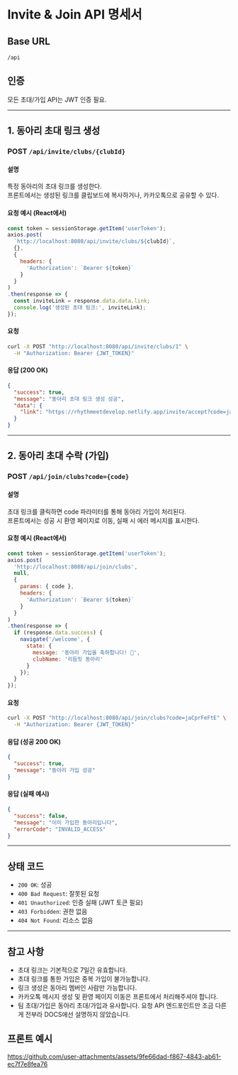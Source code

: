 
# Invite & Join API 명세서

## Base URL
`/api`

## 인증
모든 초대/가입 API는 JWT 인증 필요.

---

## 1. 동아리 초대 링크 생성
### POST `/api/invite/clubs/{clubId}`

#### 설명
특정 동아리의 초대 링크를 생성한다.  
프론트에서는 생성된 링크를 클립보드에 복사하거나, 카카오톡으로 공유할 수 있다.

#### 요청 예시 (React에서)
```js
const token = sessionStorage.getItem('userToken');
axios.post(
  `http://localhost:8080/api/invite/clubs/${clubId}`,
  {},
  {
    headers: {
      'Authorization': `Bearer ${token}`
    }
  }
)
.then(response => {
  const inviteLink = response.data.data.link;
  console.log('생성된 초대 링크:', inviteLink);
});
```

#### 요청
```bash
curl -X POST "http://localhost:8080/api/invite/clubs/1" \
  -H "Authorization: Bearer {JWT_TOKEN}"
```

#### 응답 (200 OK)
```json
{
  "success": true,
  "message": "동아리 초대 링크 생성 성공",
  "data": {
    "link": "https://rhythmeetdevelop.netlify.app/invite/accept?code=jaCprFeFtE"
  }
}
```

---

## 2. 동아리 초대 수락 (가입)
### POST `/api/join/clubs?code={code}`

#### 설명
초대 링크를 클릭하면 code 파라미터를 통해 동아리 가입이 처리된다.  
프론트에서는 성공 시 환영 페이지로 이동, 실패 시 에러 메시지를 표시한다.

#### 요청 예시 (React에서)
```js
const token = sessionStorage.getItem('userToken');
axios.post(
  'http://localhost:8080/api/join/clubs',
  null,
  {
    params: { code },
    headers: {
      'Authorization': `Bearer ${token}`
    }
  }
)
.then(response => {
  if (response.data.success) {
    navigate('/welcome', {
      state: {
        message: '동아리 가입을 축하합니다! 🎉',
        clubName: '리듬밋 동아리'
      }
    });
  }
});
```

#### 요청
```bash
curl -X POST "http://localhost:8080/api/join/clubs?code=jaCprFeFtE" \
  -H "Authorization: Bearer {JWT_TOKEN}"
```

#### 응답 (성공 200 OK)
```json
{
  "success": true,
  "message": "동아리 가입 성공"
}
```

#### 응답 (실패 예시)
```json
{
  "success": false,
  "message": "이미 가입한 동아리입니다",
  "errorCode": "INVALID_ACCESS"
}
```

---

## 상태 코드
- `200 OK`: 성공
- `400 Bad Request`: 잘못된 요청
- `401 Unauthorized`: 인증 실패 (JWT 토큰 필요)
- `403 Forbidden`: 권한 없음
- `404 Not Found`: 리소스 없음

---

## 참고 사항
- 초대 링크는 기본적으로 7일간 유효합니다.
- 초대 링크를 통한 가입은 중복 가입이 불가능합니다.
- 링크 생성은 동아리 멤버인 사람만 가능합니다.
- 카카오톡 메시지 생성 및 환영 페이지 이동은 프론트에서 처리해주셔야 합니다.
- 팀 초대/가입은 동아리 초대/가입과 유사합니다. 요청 API 엔드포인트만 조금 다른게 전부라 DOCS에선 설명하지 않았습니다.

## 프론트 예시
https://github.com/user-attachments/assets/9fe66dad-f867-4843-ab61-ec7f7e8fea76

